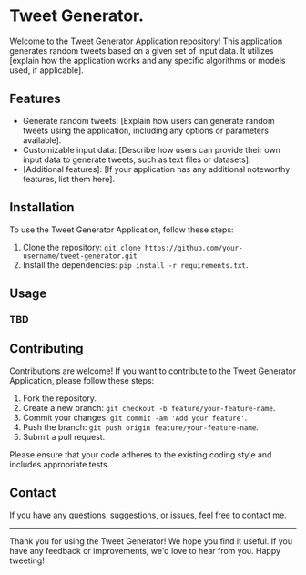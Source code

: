 # Tweet Generator.

Welcome to the Tweet Generator Application repository! This application generates random tweets based on a given set of input data. It utilizes [explain how the application works and any specific algorithms or models used, if applicable].

## Features

- Generate random tweets: [Explain how users can generate random tweets using the application, including any options or parameters available].
- Customizable input data: [Describe how users can provide their own input data to generate tweets, such as text files or datasets].
- [Additional features]: [If your application has any additional noteworthy features, list them here].

## Installation

To use the Tweet Generator Application, follow these steps:

1. Clone the repository: `git clone https://github.com/your-username/tweet-generator.git`
2. Install the dependencies: `pip install -r requirements.txt`.

## Usage

### TBD

## Contributing

Contributions are welcome! If you want to contribute to the Tweet Generator Application, please follow these steps:

1. Fork the repository.
2. Create a new branch: `git checkout -b feature/your-feature-name`.
3. Commit your changes: `git commit -am 'Add your feature'`.
4. Push the branch: `git push origin feature/your-feature-name`.
5. Submit a pull request.

Please ensure that your code adheres to the existing coding style and includes appropriate tests.

## Contact

If you have any questions, suggestions, or issues, feel free to contact me.

---

Thank you for using the Tweet Generator! We hope you find it useful. If you have any feedback or improvements, we'd love to hear from you. Happy tweeting!
